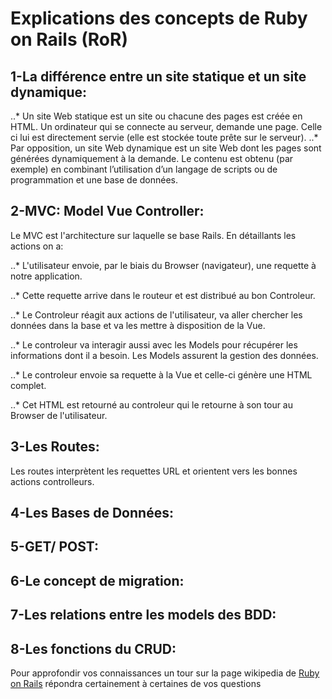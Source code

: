 # Explications des concepts de Ruby on Rails (RoR) #

## 1-La différence entre un site statique et un site dynamique: ##
..* Un site Web statique est un site ou chacune des pages est créée en HTML. Un ordinateur qui se connecte au serveur, demande une page. Celle ci lui est directement servie (elle est stockée toute prête sur le serveur).
..* Par opposition, un site Web dynamique est un site Web dont les pages sont générées dynamiquement à la demande.
Le contenu est obtenu (par exemple) en combinant l’utilisation d’un langage de scripts ou de programmation et une base de données.

## 2-MVC: Model Vue Controller: ##

Le MVC est l'architecture sur laquelle se base Rails.
En détaillants les actions on a:

..* L'utilisateur envoie, par le biais du Browser (navigateur), une requette à notre application.

..* Cette requette arrive dans le routeur et est distribué au bon Controleur. 

..* Le Controleur réagit aux actions de l'utilisateur, va aller chercher les données dans la base et va les mettre à disposition de la Vue.

..* Le controleur va interagir aussi avec les Models pour récupérer les informations dont il a besoin. Les Models assurent la gestion des données.

..* Le controleur envoie sa requette à la Vue et celle-ci génère une HTML complet.

..* Cet HTML est retourné au controleur qui le retourne à son tour au Browser de l'utilisateur.  

## 3-Les Routes: ##
Les routes interprètent les requettes URL et orientent vers les bonnes actions controlleurs.

## 4-Les Bases de Données: ##

## 5-GET/ POST: ##

## 6-Le concept de migration: ##

## 7-Les relations entre les models des BDD: ##

## 8-Les fonctions du CRUD: ##

Pour approfondir vos connaissances un tour sur la page wikipedia de [Ruby on Rails](https://fr.wikipedia.org/wiki/Ruby_on_Rails) répondra certainement à certaines de vos questions